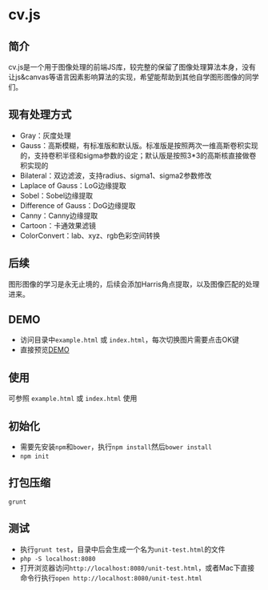 cv.js
==========

## 简介

cv.js是一个用于图像处理的前端JS库，较完整的保留了图像处理算法本身，没有让js&canvas等语言因素影响算法的实现，希望能帮助到其他自学图形图像的同学们。

## 现有处理方式

- Gray：灰度处理
- Gauss：高斯模糊，有标准版和默认版。标准版是按照两次一维高斯卷积实现的，支持卷积半径和sigma参数的设定；默认版是按照3*3的高斯核直接做卷积实现的
- Bilateral：双边滤波，支持radius、sigma1、sigma2参数修改
- Laplace of Gauss：LoG边缘提取
- Sobel：Sobel边缘提取
- Difference of Gauss：DoG边缘提取
- Canny：Canny边缘提取
- Cartoon：卡通效果滤镜
- ColorConvert：lab、xyz、rgb色彩空间转换

## 后续

图形图像的学习是永无止境的，后续会添加Harris角点提取，以及图像匹配的处理进来。

## DEMO

- 访问目录中`example.html` 或 `index.html`，每次切换图片需要点击OK键
- 直接预览[DEMO](http://naixor.github.io/cv/)

## 使用

可参照 `example.html` 或 `index.html` 使用

## 初始化

- 需要先安装`npm`和`bower`，执行`npm install`然后`bower install`
- `npm init`

## 打包压缩

`grunt`

## 测试

- 执行`grunt test`，目录中后会生成一个名为`unit-test.html`的文件
- `php -S localhost:8080`
- 打开浏览器访问`http://localhost:8080/unit-test.html`，或者Mac下直接命令行执行`open http://localhost:8080/unit-test.html`